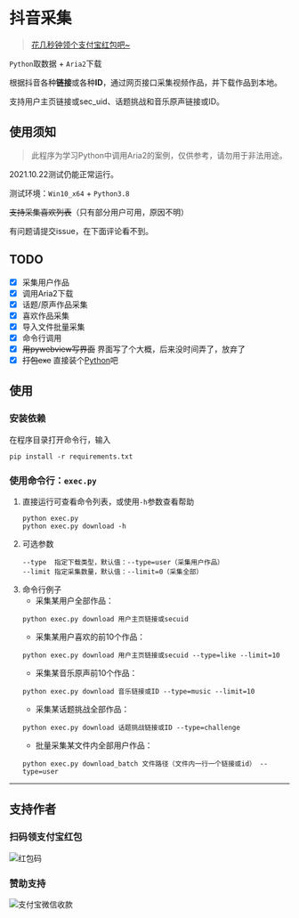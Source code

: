 # 抖音采集

> [花几秒钟领个支付宝红包吧~](#支持作者)

`Python`取数据 + `Aria2`下载

根据抖音各种**链接**或各种**ID**，通过网页接口采集视频作品，并下载作品到本地。

支持用户主页链接或sec_uid、话题挑战和音乐原声链接或ID。

## 使用须知

> 此程序为学习Python中调用Aria2的案例，仅供参考，请勿用于非法用途。

2021.10.22测试仍能正常运行。

测试环境：`Win10_x64` + `Python3.8`

~~支持采集喜欢列表~~（只有部分用户可用，原因不明）

有问题请提交issue，在下面评论看不到。

## TODO

- [x] 采集用户作品
- [x] 调用Aria2下载
- [x] 话题/原声作品采集
- [x] 喜欢作品采集
- [x] 导入文件批量采集
- [x] 命令行调用
- [x] ~~用pywebview写界面~~ 界面写了个大概，后来没时间弄了，放弃了
- [x] ~~打包exe~~ 直接装个[Python](https://www.python.org/ftp/python/3.8.10/python-3.8.10-amd64.exe)吧

## 使用

### 安装依赖

在程序目录打开命令行，输入
```
pip install -r requirements.txt
```

### 使用命令行：`exec.py`

1. 直接运行可查看命令列表，或使用`-h`参数查看帮助
    ```
    python exec.py
    python exec.py download -h
    ```
2. 可选参数
    ```
    --type  指定下载类型，默认值：--type=user（采集用户作品）
    --limit 指定采集数量，默认值：--limit=0（采集全部）
    ```
3. 命令行例子
    - 采集某用户全部作品：
    ```
    python exec.py download 用户主页链接或secuid
    ```
    - 采集某用户喜欢的前10个作品：
    ```
    python exec.py download 用户主页链接或secuid --type=like --limit=10
    ```
    - 采集某音乐原声前10个作品：
    ```
    python exec.py download 音乐链接或ID --type=music --limit=10
    ```
    - 采集某话题挑战全部作品：
    ```
    python exec.py download 话题挑战链接或ID --type=challenge
    ```
    - 批量采集某文件内全部用户作品：
    ```
    python exec.py download_batch 文件路径（文件内一行一个链接或id） --type=user
    ```

---

## 支持作者

### 扫码领支付宝红包

![红包码][2]

### 赞助支持

![支付宝微信收款][1]

  [1]: https://erma0.gitee.io/images/qrcode/shouqianma.png
  [2]: https://erma0.gitee.io/images/qrcode/hongbao.jpg

